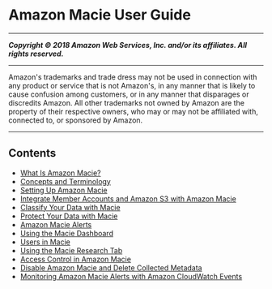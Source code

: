 # Amazon Macie User Guide

-----
*****Copyright &copy; 2018 Amazon Web Services, Inc. and/or its affiliates. All rights reserved.*****

-----
Amazon's trademarks and trade dress may not be used in 
     connection with any product or service that is not Amazon's, 
     in any manner that is likely to cause confusion among customers, 
     or in any manner that disparages or discredits Amazon. All other 
     trademarks not owned by Amazon are the property of their respective
     owners, who may or may not be affiliated with, connected to, or 
     sponsored by Amazon.

-----
## Contents
+ [What Is Amazon Macie?](what-is-macie.md)
+ [Concepts and Terminology](macie-concepts.md)
+ [Setting Up Amazon Macie](macie-setting-up.md)
+ [Integrate Member Accounts and Amazon S3 with Amazon Macie](macie-integration.md)
+ [Classify Your Data with Macie](macie-classify-data.md)
+ [Protect Your Data with Macie](macie-protect-data.md)
+ [Amazon Macie Alerts](macie-alerts.md)
+ [Using the Macie Dashboard](macie-dashboard.md)
+ [Users in Macie](macie-users.md)
+ [Using the Macie Research Tab](macie-research.md)
+ [Access Control in Amazon Macie](macie-access-control.md)
+ [Disable Amazon Macie and Delete Collected Metadata](macie-disable.md)
+ [Monitoring Amazon Macie Alerts with Amazon CloudWatch Events](macie-cloudwatch.md)